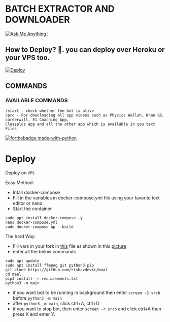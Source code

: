# BATCH EXTRACTOR AND DOWNLOADER

[![Ask Me Anything !](https://img.shields.io/badge/Ask%20me-anything-1abc9c.svg)](https://telegram.dog/rishavdevkr)

## How to Deploy? 🤔. you can deploy over Heroku or your VPS too.
[![Deploy](https://www.herokucdn.com/deploy/button.svg)](https://heroku.com/deploy?template=https://github.com/b47491051/DRM-bot-)

## COMMANDS
### AVAILABLE COMMANDS 
```
/start - check whether the bot is alive 
/pro - For downloading all app videos such as Physics Wallah, Khan GS, careerwill, E1 Coaching App,
Classplus app and all the other app which is available in you text Files
``` 

[![forthebadge made-with-python](http://ForTheBadge.com/images/badges/made-with-python.svg)](https://www.python.org/)

# Deploy

Deploy on `VPS`

Easy Method:

- Intall docker-compose
- Fill in the variables in docker-compose.yml file using your favorite text editor or nano 
- Start the container 

```
sudo apt install docker-compose -y
nano docker-compose.yml
sudo docker-compose up --build
```

The hard Way:

- Fill vars in your fork in [this](https://github.com/vasusen-code/SaveRestrictedContentBot/blob/master/main/__init__.py) file as shown in this [picture](https://t.me/MaheshChauhan/36)
- enter all the below commands

```
sudo apt update
sudo apt install ffmpeg git python3-pip
git clone https://gitHub.com/rishavdevkr/maal
cd maal 
pip3 install -r requirements.txt
python3 -m main
```

- if you want bot to be running in background then enter `screen -S srcb` before `python3 -m main` 
- after `python3 -m main`, click ctrl+A, ctrl+D
- if you want to stop bot, then enter `screen -r srcb` and click ctrl+A then press K and enter Y.
